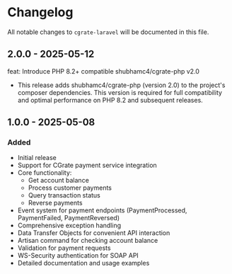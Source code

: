 # Changelog

All notable changes to `cgrate-laravel` will be documented in this file.

## 2.0.0 - 2025-05-12

feat: Introduce PHP 8.2+ compatible shubhamc4/cgrate-php v2.0

- This release adds shubhamc4/cgrate-php (version 2.0) to the project's composer dependencies. This version is required for full compatibility and optimal performance on PHP 8.2 and subsequent releases.

## 1.0.0 - 2025-05-08

### Added

- Initial release
- Support for CGrate payment service integration
- Core functionality:
  - Get account balance
  - Process customer payments
  - Query transaction status
  - Reverse payments
- Event system for payment endpoints (PaymentProcessed, PaymentFailed, PaymentReversed)
- Comprehensive exception handling
- Data Transfer Objects for convenient API interaction
- Artisan command for checking account balance
- Validation for payment requests
- WS-Security authentication for SOAP API
- Detailed documentation and usage examples
